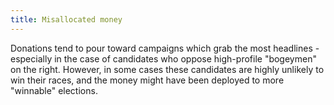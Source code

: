```yaml
---
title: Misallocated money
---
```


Donations tend to pour toward campaigns which grab the most headlines - especially in the case of candidates who oppose high-profile "bogeymen" on the right. However, in some cases these candidates are highly unlikely to win their races, and the money might have been deployed to more "winnable" elections.
